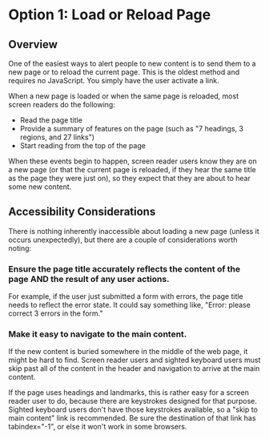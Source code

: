 # Option 1: Load or Reload Page

## Overview

One of the easiest ways to alert people to new content is to send them to a new page or to reload the current page. This is the oldest method and requires no JavaScript. You simply have the user activate a link.

When a new page is loaded or when the same page is reloaded, most screen readers do the following:

- Read the page title
- Provide a summary of features on the page (such as "7 headings, 3 regions, and 27 links")
- Start reading from the top of the page

When these events begin to happen, screen reader users know they are on a new page (or that the current page is reloaded, if they hear the same title as the page they were just on), so they expect that they are about to hear some new content.

## Accessibility Considerations

There is nothing inherently inaccessible about loading a new page (unless it occurs unexpectedly), but there are a couple of considerations worth noting:

### Ensure the page title accurately reflects the content of the page AND the result of any user actions. 

For example, if the user just submitted a form with errors, the page title needs to reflect the error state. It could say something like, "Error: please correct 3 errors in the form."

### Make it easy to navigate to the main content.

If the new content is buried somewhere in the middle of the web page, it might be hard to find. Screen reader users and sighted keyboard users must skip past all of the content in the header and navigation to arrive at the main content.

If the page uses headings and landmarks, this is rather easy for a screen reader user to do, because there are keystrokes designed for that purpose. Sighted keyboard users don't have those keystrokes available, so a "skip to main content" link is recommended. Be sure the destination of that link has tabindex="-1", or else it won't work in some browsers.